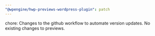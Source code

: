```yaml
---
"@wpengine/hwp-previews-wordpress-plugin": patch
---
```


chore: Changes to the github workflow to automate version updates. No existing changes to previews.
